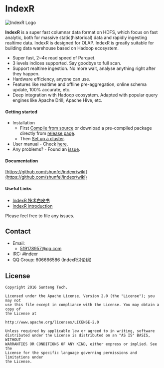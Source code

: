 # IndexR

![IndexR Logo](images/indexr-logo-150x150.png)

**IndexR** is a super fast columnar data format on HDFS, which focus on fast analytic, both for massive static(historical) data and rapidly ingesting realtime data. IndexR is designed for OLAP. IndexR is greatly suitable for building data warehouse based on Hadoop ecosystem.

* Super fast, 2~4x read speed of Parquet.
* 3 levels indices supported. Say goodbye to full scan.
* Support realtime ingestion. No more wait, analyse anything right after they happen.
* Hardware efficiency, anyone can use.
* Features like realtime and offline pre-aggregation, online schema update, 100% accurate, etc.
* Deep integration with Hadoop ecosystem. Adapted with popular query engines like Apache Drill, Apache Hive, etc.

#### Getting started

* Installation
  * First [Compile from source](https://github.com/shunfei/indexr/wiki/Compilation) or download a pre-compiled package directly from [release page](https://github.com/shunfei/indexr/releases).
  * Then [Set up a cluster](https://github.com/shunfei/indexr/wiki/Deployment).
* User manual - Check [here](https://github.com/shunfei/indexr/wiki/User-Guide).
* Any problems? - Found an [issue](https://github.com/shunfei/indexr/issues).

#### Documentation

[https://github.com/shunfei/indexr/wiki](https://github.com/shunfei/indexr/wiki)

#### Useful Links

* [IndexR 技术白皮书](https://github.com/shunfei/sfmind/blob/master/indexr_white_paper/indexr_white_paper.md)
* [IndexR introduction](https://github.com/shunfei/sfmind/blob/master/indexr.about.en.md)

Please feel free to file any issues.

## Contact

* Email: 
	* <519178957@qq.com>
* IRC: #indexr
* QQ Group: 606666586 (IndexR讨论组)

## License

    Copyright 2016 Sunteng Tech.

    Licensed under the Apache License, Version 2.0 (the "License"); you may not
    use this file except in compliance with the License. You may obtain a copy of
    the License at

    http://www.apache.org/licenses/LICENSE-2.0

    Unless required by applicable law or agreed to in writing, software
    distributed under the License is distributed on an "AS IS" BASIS, WITHOUT
    WARRANTIES OR CONDITIONS OF ANY KIND, either express or implied. See the
    License for the specific language governing permissions and limitations under
    the License.
